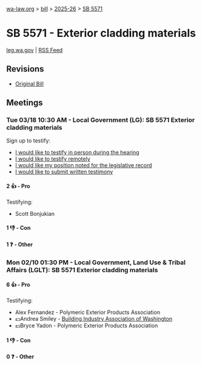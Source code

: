 [wa-law.org](/) > [bill](/bill/) > [2025-26](/bill/2025-26/) > [SB 5571](/bill/2025-26/sb/5571/)

# SB 5571 - Exterior cladding materials
[leg.wa.gov](https://app.leg.wa.gov/billsummary?BillNumber=5571&Year=2025&Initiative=false) | [RSS Feed](./rss.xml)

## Revisions
* [Original Bill](1/)

## Meetings
### Tue 03/18 10:30 AM - Local Government (LG): SB 5571 Exterior cladding materials
Sign up to testify:
* [I would like to testify in person during the hearing](https://app.leg.wa.gov/csi/Testifier/Add?chamber=House&mId=33100&aId=165824&caId=26525&tId=1)
* [I would like to testify remotely](https://app.leg.wa.gov/csi/Testifier/Add?chamber=House&mId=33100&aId=165824&caId=26525&tId=2)
* [I would like my position noted for the legislative record](https://app.leg.wa.gov/csi/Testifier/Add?chamber=House&mId=33100&aId=165824&caId=26525&tId=3)
* [I would like to submit written testimony](https://app.leg.wa.gov/csi/Testifier/Add?chamber=House&mId=33100&aId=165824&caId=26525&tId=4)

#### 2 👍 - Pro
Testifying:
* Scott Bonjukian

#### 1 👎 - Con

#### 1 ❓ - Other

### Mon 02/10 01:30 PM - Local Government, Land Use & Tribal Affairs (LGLT): SB 5571 Exterior cladding materials
#### 6 👍 - Pro
Testifying:
* Alex Fernandez - Polymeric Exterior Products Association
* 💵Andrea Smiley - [Building Industry Association of Washington](/org/building_industry_association_of_washington/)
* 💵Bryce Yadon - Polymeric Exterior Products Association

#### 1 👎 - Con

#### 0 ❓ - Other
